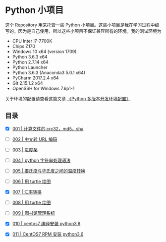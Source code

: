 # Python 小项目

这个 Repository 用来托管一些 Python 小项目。这些小项目是我在学习过程中编写的。因为是自己使用，所以这些小项目不保证兼容所有的环境。我的测试环境为

- CPU Inter i7-7700K
- Chips Z170
- Windows 10 x64 (version 1709)
- Python 3.6.3 x64
- Python 2.7.14 x64
- Python Launcher
- Python 3.6.3 (Anaconda3 5.0.1 x64)
- PyCharm 2017.2.4 x64
- Git 2.15.1.2 x64
- OpenSSH for Windows 7.6p1-1

关于环境的配置请查看这篇文章 [《Python 多版本开发环境配置》](environment_config_tutorial.md)

## 目录

- [x] [001 | 计算文件的 crc32，md5，sha](001/README.md)
- [ ] [002 | 中文转 URL 编码](002/README.md)
- [ ] [003 | 进度条](003/README.md)
- [ ] [004 | python 字符串处理语法](004/README.md)
- [ ] [005 | 摄氏度与华氏度之间的温度转换](005/template_convert.py)
- [ ] [006 | 用 turtle 绘图](006/README.md)
- [x] [007 | 汇率转换](007/currency_converter_v0.4.0.py)
- [ ] [008 | 用 turtle 绘图](008/README.md)
- [ ] [009 | 图书馆管理系统](009/READMD.md)
- [x] [010 | centos7 编译安装 python3.6](010/README.md)
- [x] [011 | CentOS7 RPM 安装 python3.6](011/README.md)



